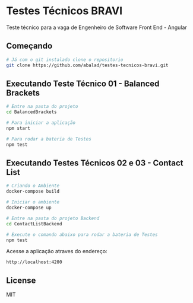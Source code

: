 # Testes Técnicos BRAVI
Teste técnico para a vaga de Engenheiro de Software Front End - Angular

Começando
----------
```sh
# Já com o git instalado clone o repositorio
git clone https://github.com/abalad/testes-tecnicos-bravi.git
```

Executando Teste Técnico 01 - Balanced Brackets
-----------------------------------------------
```sh
# Entre na pasta do projeto
cd BalancedBrackets

# Para iniciar a aplicação
npm start

# Para rodar a bateria de Testes
npm test
```

Executando Testes Técnicos 02 e 03 - Contact List
-------------------------------------------------
```sh
# Criando o Ambiente
docker-compose build

# Iniciar o ambiente
docker-compose up

# Entre na pasta do projeto Backend
cd ContactListBackend

# Execute o comando abaixo para rodar a bateria de Testes
npm test
```

Acesse a aplicação atraves do endereço:

```
http://localhost:4200
```

License
-------

MIT
